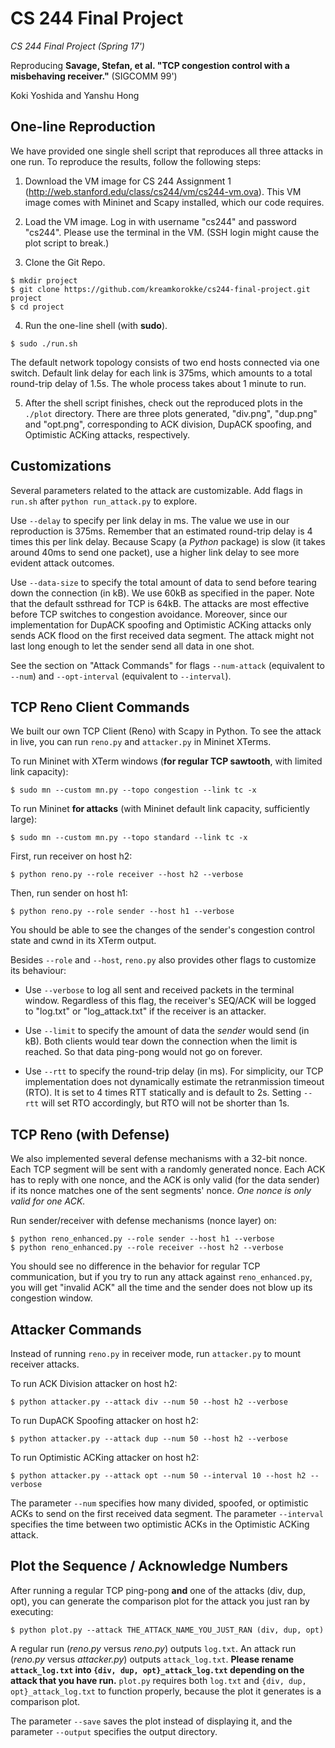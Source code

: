 # CS 244 Final Project
_CS 244 Final Project (Spring 17')_

Reproducing __Savage, Stefan, et al. "TCP congestion control with a misbehaving receiver."__ (SIGCOMM 99')

Koki Yoshida and Yanshu Hong


## One-line Reproduction
We have provided one single shell script that reproduces all three attacks
in one run. To reproduce the results, follow the following steps:

1. Download the VM image for CS 244 Assignment 1 (http://web.stanford.edu/class/cs244/vm/cs244-vm.ova). This VM image comes with Mininet and Scapy installed, which our code requires.

2. Load the VM image. Log in with username "cs244" and password "cs244". Please use the terminal in the VM. (SSH login might cause the plot script to break.)

3. Clone the Git Repo.  
```
$ mkdir project
$ git clone https://github.com/kreamkorokke/cs244-final-project.git project
$ cd project
```

4. Run the one-line shell (with __sudo__). 
```
$ sudo ./run.sh
```
The default network topology consists of two end hosts connected via one
switch. Default link delay for each link is 375ms, which amounts to a total round-trip delay of 1.5s. The whole process takes about 1 minute to run.

5. After the shell script finishes, check out the reproduced plots in the `./plot` directory. There are three plots generated, "div.png", "dup.png" and "opt.png", corresponding to ACK division, DupACK spoofing, and Optimistic ACKing attacks, respectively.


## Customizations
Several parameters related to the attack are customizable. Add flags in `run.sh` after `python run_attack.py` to explore.

Use `--delay` to specify per link delay in ms. The value we use in our reproduction is 375ms. Remember that an estimated round-trip delay is 4 times this per link delay. Because Scapy (a _Python_ package) is slow (it takes around 40ms to send one packet), use a higher link delay to see more evident attack outcomes.

Use `--data-size` to specify the total amount of data to send before tearing down the connection (in kB). We use 60kB as specified in the paper. Note that the default ssthread for TCP is 64kB. The attacks are most effective before TCP switches to congestion avoidance. Moreover, since our implementation for DupACK spoofing and Optimistic ACKing attacks only sends ACK flood on the first received data segment. The attack might not last long enough to let the sender send all data in one shot.

See the section on "Attack Commands" for flags `--num-attack` (equivalent to `--num`) and `--opt-interval` (equivalent to `--interval`).


## TCP Reno Client Commands
We built our own TCP Client (Reno) with Scapy in Python. To see the attack in live, you can run `reno.py` and `attacker.py` in Mininet XTerms.

To run Mininet with XTerm windows (__for regular TCP sawtooth__, with limited link capacity):
```
$ sudo mn --custom mn.py --topo congestion --link tc -x
```
To run Mininet __for attacks__ (with Mininet default link capacity, sufficiently large):
```
$ sudo mn --custom mn.py --topo standard --link tc -x
```
First, run receiver on host h2:
```
$ python reno.py --role receiver --host h2 --verbose
```
Then, run sender on host h1:
```
$ python reno.py --role sender --host h1 --verbose
```
You should be able to see the changes of the sender's congestion control state and cwnd in its XTerm output. 

Besides `--role` and `--host`, `reno.py` also provides other flags to customize its behaviour:

* Use `--verbose` to log all sent and received packets in the terminal window. Regardless of this flag, the receiver's SEQ/ACK will be logged to "log.txt" or "log_attack.txt" if the receiver is an attacker.

* Use `--limit` to specify the amount of data the _sender_ would send (in kB). Both clients would tear down the connection when the limit is reached. So that data ping-pong would not go on forever.

* Use `--rtt` to specify the round-trip delay (in ms). For simplicity, our TCP implementation does not dynamically estimate the retranmission timeout (RTO). It is set to 4 times RTT statically and is default to 2s. Setting `--rtt` will set RTO accordingly, but RTO will not be shorter than 1s.


## TCP Reno (with Defense)
We also implemented several defense mechanisms with a 32-bit nonce. Each TCP segment will be sent with a randomly generated nonce. Each ACK has to reply with one nonce, and the ACK is only valid (for the data sender) if its nonce matches one of the sent segments' nonce. _One nonce is only valid for one ACK._

Run sender/receiver with defense mechanisms (nonce layer) on:
```
$ python reno_enhanced.py --role sender --host h1 --verbose
$ python reno_enhanced.py --role receiver --host h2 --verbose
```
You should see no difference in the behavior for regular TCP communication, but if you try to run any attack against `reno_enhanced.py`, you will get "invalid ACK" all the time and the sender does not blow up its congestion window.


## Attacker Commands
Instead of running `reno.py` in receiver mode, run `attacker.py` to mount receiver attacks.

To run ACK Division attacker on host h2:
```
$ python attacker.py --attack div --num 50 --host h2 --verbose
```

To run DupACK Spoofing attacker on host h2:
```
$ python attacker.py --attack dup --num 50 --host h2 --verbose 
```

To run Optimistic ACKing attacker on host h2:
```
$ python attacker.py --attack opt --num 50 --interval 10 --host h2 --verbose
```

The parameter `--num` specifies how many divided, spoofed, or optimistic ACKs to send on the first received data segment. The parameter `--interval` specifies the time between two optimistic ACKs in the Optimistic ACKing attack. 


## Plot the Sequence / Acknowledge Numbers

After running a regular TCP ping-pong __and__ one of the attacks (div, dup, opt), you can generate the comparison plot for the attack you just ran by executing:
```
$ python plot.py --attack THE_ATTACK_NAME_YOU_JUST_RAN (div, dup, opt)
```

A regular run (_reno.py_ versus _reno.py_) outputs `log.txt`. 
An attack run (_reno.py_ versus _attacker.py_) outputs `attack_log.txt`. 
__Please rename `attack_log.txt` into `{div, dup, opt}_attack_log.txt` depending on the attack that you have run.__
`plot.py` requires both `log.txt` and `{div, dup, opt}_attack_log.txt` to function properly, because the plot it generates is a comparison plot.

The parameter `--save` saves the plot instead of displaying it, and the parameter `--output` specifies the output directory.
